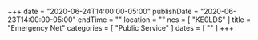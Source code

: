 +++
date = "2020-06-24T14:00:00-05:00"
publishDate = "2020-06-23T14:00:00-05:00"
endTime = ""
location = ""
ncs = [ "KE0LDS" ]
title = "Emergency Net"
categories = [ "Public Service" ]
dates = [ "" ]
+++
